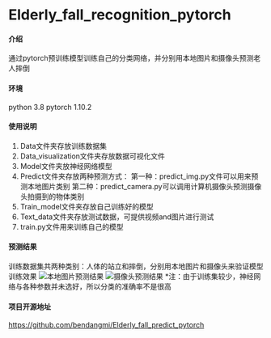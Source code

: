 # Elderly_fall_recognition_pytorch

#### 介绍
通过pytorch预训练模型训练自己的分类网络，并分别用本地图片和摄像头预测老人摔倒

#### 环境
python 3.8
pytorch 1.10.2


#### 使用说明

1. Data文件夹存放训练数据集
2. Data_visualization文件夹存放数据可视化文件
3. Model文件夹放神经网络模型
4. Predict文件夹存放两种预测方式： 
   第一种：predict_img.py文件可以用来预测本地图片类别
   第二种：predict_camera.py可以调用计算机摄像头预测摄像头拍摄到的物体类别
5. Train_model文件夹存放自己训练好的模型
6. Text_data文件夹存放测试数据，可提供视频and图片进行测试
7. train.py文件用来训练自己的模型

#### 预测结果
训练数据集共两种类别：人体的站立和摔倒，分别用本地图片和摄像头来验证模型训练效果
![本地图片预测结果](这里填预测图片直链)
![摄像头预测结果](这里填视频预测图片直链)
*注：由于训练集较少，神经网络与各种参数并未选好，所以分类的准确率不是很高

#### 项目开源地址
https://github.com/bendangmi/Elderly_fall_predict_pytorch

